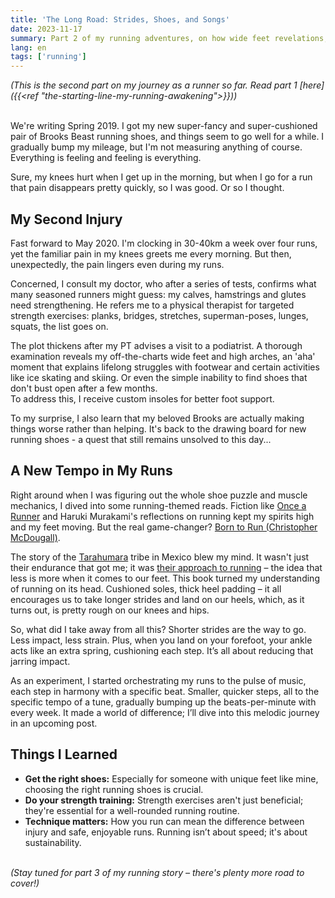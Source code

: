 ```yaml
---
title: 'The Long Road: Strides, Shoes, and Songs'
date: 2023-11-17
summary: Part 2 of my running adventures, on how wide feet revelations, the importance of strength training, and the enlightening power of a well-chosen soundtrack.
lang: en
tags: ['running']
---
```


_(This is the second part on my journey as a runner so far. Read part 1 [here]({{<ref "the-starting-line-my-running-awakening">}}))_

\
We're writing Spring 2019. I got my new super-fancy and super-cushioned pair of Brooks Beast running shoes, and things seem to go well for a while. I gradually bump my mileage, but I'm not measuring anything of course. Everything is feeling and feeling is everything.

Sure, my knees hurt when I get up in the morning, but when I go for a run that pain disappears pretty quickly, so I was good. Or so I thought.

## My Second Injury
Fast forward to May 2020. I'm clocking in 30-40km a week over four runs, yet the familiar pain in my knees greets me every morning. But then, unexpectedly, the pain lingers even during my runs.

Concerned, I consult my doctor, who after a series of tests, confirms what many seasoned runners might guess: my calves, hamstrings and glutes need strengthening. He refers me to a physical therapist for targeted strength exercises: planks, bridges, stretches, superman-poses, lunges, squats, the list goes on.

The plot thickens after my PT advises a visit to a podiatrist. A thorough examination reveals my off-the-charts wide feet and high arches, an 'aha' moment that explains lifelong struggles with footwear and certain activities like ice skating and skiing. Or even the simple inability to find shoes that don't bust open after a few months.  
To address this, I receive custom insoles for better foot support.

To my surprise, I also learn that my beloved Brooks are actually making things worse rather than helping. It's back to the drawing board for new running shoes - a quest that still remains unsolved to this day...

## A New Tempo in My Runs
Right around when I was figuring out the whole shoe puzzle and muscle mechanics, I dived into some running-themed reads. Fiction like [Once a Runner](https://www.goodreads.com/book/show/6949301-once-a-runner) and Haruki Murakami's reflections on running kept my spirits high and my feet moving. But the real game-changer? [Born to Run (Christopher McDougall)](https://www.goodreads.com/book/show/7986569-born-to-run).

The story of the [Tarahumara](https://en.wikipedia.org/wiki/Rar%C3%A1muri) tribe in Mexico blew my mind. It wasn't just their endurance that got me; it was [their approach to running](https://en.wikipedia.org/wiki/Barefoot_running) – the idea that less is more when it comes to our feet. This book turned my understanding of running on its head. Cushioned soles, thick heel padding – it all encourages us to take longer strides and land on our heels, which, as it turns out, is pretty rough on our knees and hips.

So, what did I take away from all this? Shorter strides are the way to go. Less impact, less strain. Plus, when you land on your forefoot, your ankle acts like an extra spring, cushioning each step. It’s all about reducing that jarring impact.

As an experiment, I started orchestrating my runs to the pulse of music, each step in harmony with a specific beat. Smaller, quicker steps, all to the specific tempo of a tune, gradually bumping up the beats-per-minute with every week. It made a world of difference; I’ll dive into this melodic journey in an upcoming post.

## Things I Learned

- **Get the right shoes:** Especially for someone with unique feet like mine, choosing the right running shoes is crucial.
- **Do your strength training:** Strength exercises aren't just beneficial; they're essential for a well-rounded running routine.
- **Technique matters:** How you run can mean the difference between injury and safe, enjoyable runs. Running isn’t about speed; it's about sustainability.



\
_(Stay tuned for part 3 of my running story – there's plenty more road to cover!)_
